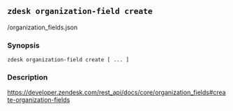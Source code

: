 ## `zdesk organization-field create`

/organization_fields.json

### Synopsis

    zdesk organization-field create [ ... ]

### Description

https://developer.zendesk.com/rest_api/docs/core/organization_fields#create-organization-fields

